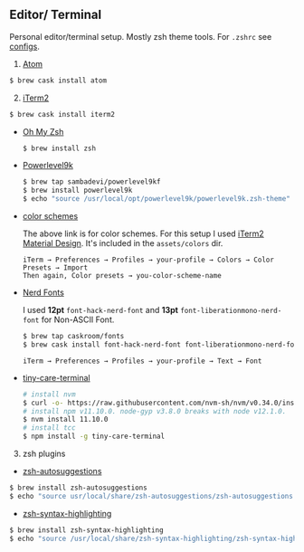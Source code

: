 ## Editor/ Terminal
Personal editor/terminal setup. Mostly zsh theme tools. For `.zshrc` see [configs](configs/.zshrc).

1. [Atom](https://atom.io/)

  ```bash
  $ brew cask install atom
  ```

2. [iTerm2](https://www.iterm2.com/)

  ```bash
  $ brew cask install iterm2
  ```

  - [Oh My Zsh](https://github.com/robbyrussell/oh-my-zsh)

    ```bash
    $ brew install zsh
    ```

  - [Powerlevel9k](https://github.com/bhilburn/powerlevel9k)

    ```bash
    $ brew tap sambadevi/powerlevel9kf
    $ brew install powerlevel9k
    $ echo "source /usr/local/opt/powerlevel9k/powerlevel9k.zsh-theme" >> ~/.zshrc
    ```

  - [color schemes](https://iterm2colorschemes.com/)

    The above link is for color schemes. For this setup I used [iTerm2 Material Design](https://github.com/MartinSeeler/iterm2-material-design). It's included in the `assets/colors` dir.

    ```
    iTerm → Preferences → Profiles → your-profile → Colors → Color Presets → Import
    Then again, Color presets → you-color-scheme-name
    ```

  - [Nerd Fonts](https://github.com/ryanoasis/nerd-fonts)

    I used **12pt** `font-hack-nerd-font` and **13pt** `font-liberationmono-nerd-font` for Non-ASCII Font.

    ```bash
    $ brew tap caskroom/fonts
    $ brew cask install font-hack-nerd-font font-liberationmono-nerd-font
    ```
    ```
    iTerm → Preferences → Profiles → your-profile → Text → Font
    ```

  - [tiny-care-terminal](https://github.com/notwaldorf/tiny-care-terminal)

    ```bash
    # install nvm
    $ curl -o- https://raw.githubusercontent.com/nvm-sh/nvm/v0.34.0/install.sh | bash
    # install npm v11.10.0. node-gyp v3.8.0 breaks with node v12.1.0.
    $ nvm install 11.10.0
    # install tcc
    $ npm install -g tiny-care-terminal
    ```

3. zsh plugins

  - [zsh-autosuggestions](https://github.com/zsh-users/zsh-autosuggestions)
  ```bash
  $ brew install zsh-autosuggestions
  $ echo "source usr/local/share/zsh-autosuggestions/zsh-autosuggestions.zsh" >> ~/.zshrc
  ```

  - [zsh-syntax-highlighting](https://github.com/zsh-users/zsh-syntax-highlighting)
  ```bash
  $ brew install zsh-syntax-highlighting
  $ echo "source /usr/local/share/zsh-syntax-highlighting/zsh-syntax-highlighting.zsh" >> ~/.zshrc
  ```

